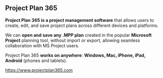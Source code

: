 ## Project Plan 365

**Project Plan 365 is a project management software** that allows users to create, edit, and save project plans across different devices and platforms.

We can **open and save any .MPP plan** created in the popular **Microsoft Project** planning tool, without import or export, allowing seamless 
collaboration with MS Project users.

Project Plan 365 **works on anywhere**: **Windows, Mac, iPhone, iPad, Android** (phones and tablets).

https://www.projectplan365.com
